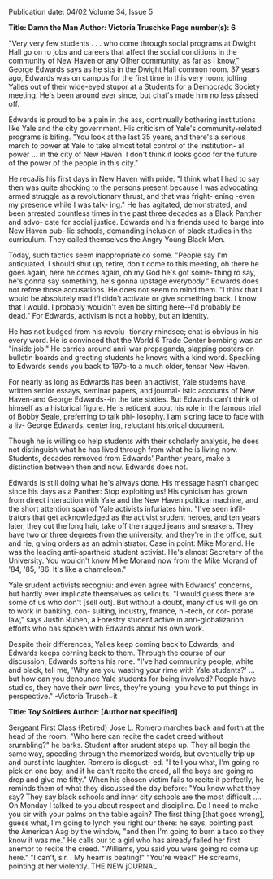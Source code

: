 Publication date: 04/02
Volume 34, Issue 5

**Title: Damn the Man**
**Author: Victoria Truschke**
**Page number(s): 6**

"Very very few students . . . who come 
through social programs at Dwight Hall go 
on ro jobs and careers that affect the social 
conditions in the community of New 
Haven or any O[her community, as far as I 
know," George Edwards says as he sits in 
the Dwight Hall common room. 37 years 
ago, Edwards was on campus for the first 
time in this very room, jolting Yalies out of 
their wide-eyed stupor at a Students for a 
Democradc Society meeting. He's been 
around ever since, but chat's made him no 
less pissed off. 

Edwards is proud to be a pain in the 
ass, continually bothering institutions like 
Yale and the city government. His criticism 
of Yale's community-related programs is 
biting. "You look at the last 35 years, and 
there's a serious march to power at Yale to 
take almost total control of the institution-
al power ... in the city of New Haven. I 
don't think it looks good for the future of 
the power of the people in this city." 

He recaJis his first days in New Haven 
with pride. "I think what I had to say then 
was quite shocking to the persons present 
because I was advocating armed struggle as 
a revolutionary thrust, and that was fright-
ening -even my presence while I was talk-
ing." He has agitated, demonstrated, and 
been arrested countless times in the past 
three decades as a Black Panther and advo-
cate for social justice. Edwards and his 
friends used to barge into New Haven pub-
lic schools, demanding inclusion of black 
studies in the curriculum. They called 
themselves the Angry Young Black Men. 

Today, such tactics seem inappropriate 
co some. "People say I'm antiquated, I 
should shut up, retire, don't come to this 
meeting, oh there he goes again, here he 
comes again, oh my God he's got some-
thing ro say, he's gonna say something, he's 
gonna upstage everybody." Edwards does 
not refme those accusations. He does not 
seem ro mind them. "I think that I would 
be absolutely mad ifl didn't activate or give 
something back. I know that I would. I 
probably wouldn't even be sitting here--l'd 
probably be dead." For Edwards, activism 
is not a hobby, but an identity. 

He has not budged from his revolu-
tionary rnindsec; chat is obvious in his every 
word. He is convinced that the World 
6 
Trade Center bombing was an "inside job." 
He carries around anri-war propaganda, 
slapping posters on bulletin boards and 
greeting students he knows with a kind 
word. Speaking to Edwards sends you back 
to 197o-to a much older, tenser New 
Haven. 

For nearly as long as Edwards has been 
an activist, Yale studems have written 
senior essays, seminar papers, and journal-
istic accounts of New Haven-and George 
Edwards--in the late sixties. But Edwards 
can't think of himself as a historical figure. 
He is reticent about his role in the famous 
trial of Bobby Seale, preferring to talk phi-
losophy. I am sicring face to face with a liv-
George Edwards. center 
ing, reluctant historical document. 

Though he is willing co help students 
with their scholarly analysis, he does not 
distinguish what he has lived through from 
what he is living now. Students, decades 
removed from Edwards' Panther years, 
make a distinction between then and now. 
Edwards does not. 

Edwards is still doing what he's always 
done. His message hasn't changed since his 
days as a Panther: Stop exploiting us! His 
cynicism has grown from direct interaction 
with Yale and the New Haven political 
machine, and the short attention span of 
Yale activists infuriates him. "I've seen infil-
trators that get acknowledged as the activist 
srudent heroes, and ten years later, they cut 
the long hair, take off the ragged jeans and 
sneakers. They have two or three degrees 
from the university, and they're in the 
office, suit and rie, giving orders as an 
administrator. Case in point: 
Mike 
Morand. He was the leading anti-apartheid 
student activist. He's almost Secretary of 
the University. You wouldn't know Mike 
Morand now from the Mike Morand of 
'84, '85, '86. It's like a chameleon." 

Yale srudent activists recogniu: and 
even agree with Edwards' concerns, but 
hardly ever implicate themselves as sellouts. 
"I would guess there are some of us who 
don't [sell out]. But without a doubt, many 
of us will go on to work in banking, con-
sulting, industry, fmance, hi-tech, or cor-
porate law," says Justin Ruben, a Forestry 
student active in anri-globalizarion efforts 
who bas spoken with Edwards about his 
own work. 

Despite their differences, Yalies keep 
coming back to Edwards, and Edwards 
keeps corning back to them. Through the 
course of our discussion, Edwards softens 
his rone. "I've had community people, 
white and black, tell me, 'Why are you 
wasting your rime with Yale students?' ... 
but how can you denounce Yale students 
for being involved? People have studies, 
they have their own lives, they're young-
you have to put things in perspective." 
-Victoria Trusch~it


**Title: Toy Soldiers**
**Author:  [Author not specified]**

Sergeant First Class {Retired) Jose L. 
Romero marches back and forth at the 
head of the room. "Who here can recite the 
cadet creed without srurnbling?" he barks. 
Student after srudent steps up. They all 
begin the same way, speeding through the 
memorized words, but eventually trip up 
and burst into laughter. Romero is disgust-
ed. "I tell you what, I'm going ro pick on 
one boy, and if he can't recite the creed, all 
the boys are going ro drop and give me 
fifty." When his chosen victim fails to recite 
it perfectly, he reminds them of what they 
discussed the day before: "You know what 
they say? They say black schools and inner 
city schools are the most difficult .... On 
Monday I talked to you about respect and 
discipline. Do I need to make you sir with 
your palms on the table again? The first 
thing [that goes wrong], guess what, I'm 
going to lynch you right our there: he 
says, pointing past the American Aag by the 
window, "and then I'm going to burn a taco 
so they know it was me." He calls our to a 
girl who has already failed her first anempr 
to recite the creed. "Williams, you said you 
were going ro come up here." "I can't, sir. 
. My hearr is beating!" "You're weak!" He 
screams, 
pointing at 
her 
violently. 
THE NEW jOURNAL